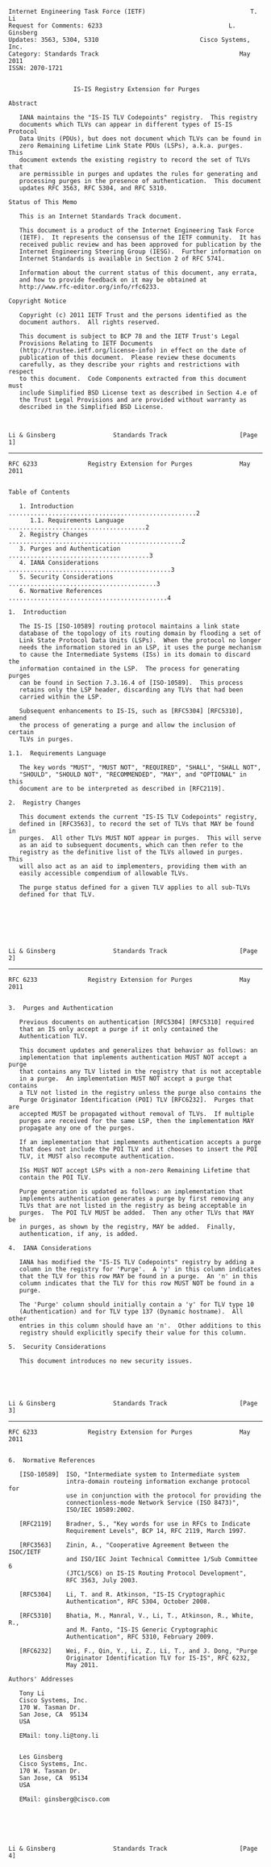     Internet Engineering Task Force (IETF)                             T. Li
    Request for Comments: 6233                                   L. Ginsberg
    Updates: 3563, 5304, 5310                            Cisco Systems, Inc.
    Category: Standards Track                                       May 2011
    ISSN: 2070-1721


                      IS-IS Registry Extension for Purges

    Abstract

       IANA maintains the "IS-IS TLV Codepoints" registry.  This registry
       documents which TLVs can appear in different types of IS-IS Protocol
       Data Units (PDUs), but does not document which TLVs can be found in
       zero Remaining Lifetime Link State PDUs (LSPs), a.k.a. purges.  This
       document extends the existing registry to record the set of TLVs that
       are permissible in purges and updates the rules for generating and
       processing purges in the presence of authentication.  This document
       updates RFC 3563, RFC 5304, and RFC 5310.

    Status of This Memo

       This is an Internet Standards Track document.

       This document is a product of the Internet Engineering Task Force
       (IETF).  It represents the consensus of the IETF community.  It has
       received public review and has been approved for publication by the
       Internet Engineering Steering Group (IESG).  Further information on
       Internet Standards is available in Section 2 of RFC 5741.

       Information about the current status of this document, any errata,
       and how to provide feedback on it may be obtained at
       http://www.rfc-editor.org/info/rfc6233.

    Copyright Notice

       Copyright (c) 2011 IETF Trust and the persons identified as the
       document authors.  All rights reserved.

       This document is subject to BCP 78 and the IETF Trust's Legal
       Provisions Relating to IETF Documents
       (http://trustee.ietf.org/license-info) in effect on the date of
       publication of this document.  Please review these documents
       carefully, as they describe your rights and restrictions with respect
       to this document.  Code Components extracted from this document must
       include Simplified BSD License text as described in Section 4.e of
       the Trust Legal Provisions and are provided without warranty as
       described in the Simplified BSD License.



    Li & Ginsberg                Standards Track                    [Page 1]

------------------------------------------------------------------------

``` newpage
RFC 6233              Registry Extension for Purges             May 2011


Table of Contents

   1. Introduction ....................................................2
      1.1. Requirements Language ......................................2
   2. Registry Changes ................................................2
   3. Purges and Authentication .......................................3
   4. IANA Considerations .............................................3
   5. Security Considerations .........................................3
   6. Normative References ............................................4

1.  Introduction

   The IS-IS [ISO-10589] routing protocol maintains a link state
   database of the topology of its routing domain by flooding a set of
   Link State Protocol Data Units (LSPs).  When the protocol no longer
   needs the information stored in an LSP, it uses the purge mechanism
   to cause the Intermediate Systems (ISs) in its domain to discard the
   information contained in the LSP.  The process for generating purges
   can be found in Section 7.3.16.4 of [ISO-10589].  This process
   retains only the LSP header, discarding any TLVs that had been
   carried within the LSP.

   Subsequent enhancements to IS-IS, such as [RFC5304] [RFC5310], amend
   the process of generating a purge and allow the inclusion of certain
   TLVs in purges.

1.1.  Requirements Language

   The key words "MUST", "MUST NOT", "REQUIRED", "SHALL", "SHALL NOT",
   "SHOULD", "SHOULD NOT", "RECOMMENDED", "MAY", and "OPTIONAL" in this
   document are to be interpreted as described in [RFC2119].

2.  Registry Changes

   This document extends the current "IS-IS TLV Codepoints" registry,
   defined in [RFC3563], to record the set of TLVs that MAY be found in
   purges.  All other TLVs MUST NOT appear in purges.  This will serve
   as an aid to subsequent documents, which can then refer to the
   registry as the definitive list of the TLVs allowed in purges.  This
   will also act as an aid to implementers, providing them with an
   easily accessible compendium of allowable TLVs.

   The purge status defined for a given TLV applies to all sub-TLVs
   defined for that TLV.







Li & Ginsberg                Standards Track                    [Page 2]
```

------------------------------------------------------------------------

``` newpage
RFC 6233              Registry Extension for Purges             May 2011


3.  Purges and Authentication

   Previous documents on authentication [RFC5304] [RFC5310] required
   that an IS only accept a purge if it only contained the
   Authentication TLV.

   This document updates and generalizes that behavior as follows: an
   implementation that implements authentication MUST NOT accept a purge
   that contains any TLV listed in the registry that is not acceptable
   in a purge.  An implementation MUST NOT accept a purge that contains
   a TLV not listed in the registry unless the purge also contains the
   Purge Originator Identification (POI) TLV [RFC6232].  Purges that are
   accepted MUST be propagated without removal of TLVs.  If multiple
   purges are received for the same LSP, then the implementation MAY
   propagate any one of the purges.

   If an implementation that implements authentication accepts a purge
   that does not include the POI TLV and it chooses to insert the POI
   TLV, it MUST also recompute authentication.

   ISs MUST NOT accept LSPs with a non-zero Remaining Lifetime that
   contain the POI TLV.

   Purge generation is updated as follows: an implementation that
   implements authentication generates a purge by first removing any
   TLVs that are not listed in the registry as being acceptable in
   purges.  The POI TLV MUST be added.  Then any other TLVs that MAY be
   in purges, as shown by the registry, MAY be added.  Finally,
   authentication, if any, is added.

4.  IANA Considerations

   IANA has modified the "IS-IS TLV Codepoints" registry by adding a
   column in the registry for 'Purge'.  A 'y' in this column indicates
   that the TLV for this row MAY be found in a purge.  An 'n' in this
   column indicates that the TLV for this row MUST NOT be found in a
   purge.

   The 'Purge' column should initially contain a 'y' for TLV type 10
   (Authentication) and for TLV type 137 (Dynamic hostname).  All other
   entries in this column should have an 'n'.  Other additions to this
   registry should explicitly specify their value for this column.

5.  Security Considerations

   This document introduces no new security issues.





Li & Ginsberg                Standards Track                    [Page 3]
```

------------------------------------------------------------------------

``` newpage
RFC 6233              Registry Extension for Purges             May 2011


6.  Normative References

   [ISO-10589]  ISO, "Intermediate system to Intermediate system
                intra-domain routeing information exchange protocol for
                use in conjunction with the protocol for providing the
                connectionless-mode Network Service (ISO 8473)",
                ISO/IEC 10589:2002.

   [RFC2119]    Bradner, S., "Key words for use in RFCs to Indicate
                Requirement Levels", BCP 14, RFC 2119, March 1997.

   [RFC3563]    Zinin, A., "Cooperative Agreement Between the ISOC/IETF
                and ISO/IEC Joint Technical Committee 1/Sub Committee 6
                (JTC1/SC6) on IS-IS Routing Protocol Development",
                RFC 3563, July 2003.

   [RFC5304]    Li, T. and R. Atkinson, "IS-IS Cryptographic
                Authentication", RFC 5304, October 2008.

   [RFC5310]    Bhatia, M., Manral, V., Li, T., Atkinson, R., White, R.,
                and M. Fanto, "IS-IS Generic Cryptographic
                Authentication", RFC 5310, February 2009.

   [RFC6232]    Wei, F., Qin, Y., Li, Z., Li, T., and J. Dong, "Purge
                Originator Identification TLV for IS-IS", RFC 6232,
                May 2011.

Authors' Addresses

   Tony Li
   Cisco Systems, Inc.
   170 W. Tasman Dr.
   San Jose, CA  95134
   USA

   EMail: tony.li@tony.li


   Les Ginsberg
   Cisco Systems, Inc.
   170 W. Tasman Dr.
   San Jose, CA  95134
   USA

   EMail: ginsberg@cisco.com






Li & Ginsberg                Standards Track                    [Page 4]
```
